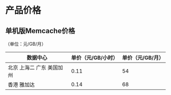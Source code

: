 # 产品价格



## 单机版Memcache价格
（单位：元/GB/月）

| 数据中心           | 单价（元/GB/小时） | 单价（元/GB/月） |
| -------------- | ----------- | ---------- |
| 北京 上海二 广东 美国加州 | 0.11        | 54         |
| 香港 雅加达          | 0.14        | 68         |
